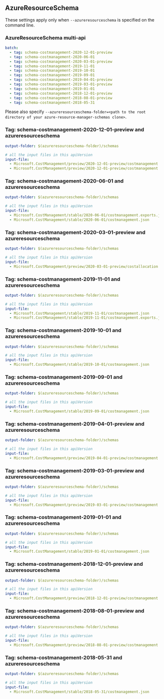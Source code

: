 ## AzureResourceSchema

These settings apply only when `--azureresourceschema` is specified on the command line.

### AzureResourceSchema multi-api

``` yaml $(azureresourceschema) && $(multiapi)
batch:
  - tag: schema-costmanagement-2020-12-01-preview
  - tag: schema-costmanagement-2020-06-01
  - tag: schema-costmanagement-2020-03-01-preview
  - tag: schema-costmanagement-2019-11-01
  - tag: schema-costmanagement-2019-10-01
  - tag: schema-costmanagement-2019-09-01
  - tag: schema-costmanagement-2019-04-01-preview
  - tag: schema-costmanagement-2019-03-01-preview
  - tag: schema-costmanagement-2019-01-01
  - tag: schema-costmanagement-2018-12-01-preview
  - tag: schema-costmanagement-2018-08-01-preview
  - tag: schema-costmanagement-2018-05-31

```

Please also specify `--azureresourceschema-folder=<path to the root directory of your azure-resource-manager-schemas clone>`.

### Tag: schema-costmanagement-2020-12-01-preview and azureresourceschema

``` yaml $(tag) == 'schema-costmanagement-2020-12-01-preview' && $(azureresourceschema)
output-folder: $(azureresourceschema-folder)/schemas

# all the input files in this apiVersion
input-file:
  - Microsoft.CostManagement/preview/2020-12-01-preview/costmanagement.exports.json
  - Microsoft.CostManagement/preview/2020-12-01-preview/costmanagement.generatedetailedcostreport.json

```

### Tag: schema-costmanagement-2020-06-01 and azureresourceschema

``` yaml $(tag) == 'schema-costmanagement-2020-06-01' && $(azureresourceschema)
output-folder: $(azureresourceschema-folder)/schemas

# all the input files in this apiVersion
input-file:
  - Microsoft.CostManagement/stable/2020-06-01/costmanagement.exports.json
  - Microsoft.CostManagement/stable/2020-06-01/costmanagement.json

```

### Tag: schema-costmanagement-2020-03-01-preview and azureresourceschema

``` yaml $(tag) == 'schema-costmanagement-2020-03-01-preview' && $(azureresourceschema)
output-folder: $(azureresourceschema-folder)/schemas

# all the input files in this apiVersion
input-file:
  - Microsoft.CostManagement/preview/2020-03-01-preview/costallocation.json

```

### Tag: schema-costmanagement-2019-11-01 and azureresourceschema

``` yaml $(tag) == 'schema-costmanagement-2019-11-01' && $(azureresourceschema)
output-folder: $(azureresourceschema-folder)/schemas

# all the input files in this apiVersion
input-file:
  - Microsoft.CostManagement/stable/2019-11-01/costmanagement.json
  - Microsoft.CostManagement/stable/2019-11-01/costmanagement.exports.json

```

### Tag: schema-costmanagement-2019-10-01 and azureresourceschema

``` yaml $(tag) == 'schema-costmanagement-2019-10-01' && $(azureresourceschema)
output-folder: $(azureresourceschema-folder)/schemas

# all the input files in this apiVersion
input-file:
  - Microsoft.CostManagement/stable/2019-10-01/costmanagement.json

```

### Tag: schema-costmanagement-2019-09-01 and azureresourceschema

``` yaml $(tag) == 'schema-costmanagement-2019-09-01' && $(azureresourceschema)
output-folder: $(azureresourceschema-folder)/schemas

# all the input files in this apiVersion
input-file:
  - Microsoft.CostManagement/stable/2019-09-01/costmanagement.json

```

### Tag: schema-costmanagement-2019-04-01-preview and azureresourceschema

``` yaml $(tag) == 'schema-costmanagement-2019-04-01-preview' && $(azureresourceschema)
output-folder: $(azureresourceschema-folder)/schemas

# all the input files in this apiVersion
input-file:
  - Microsoft.CostManagement/preview/2019-04-01-preview/costmanagement.json

```

### Tag: schema-costmanagement-2019-03-01-preview and azureresourceschema

``` yaml $(tag) == 'schema-costmanagement-2019-03-01-preview' && $(azureresourceschema)
output-folder: $(azureresourceschema-folder)/schemas

# all the input files in this apiVersion
input-file:
  - Microsoft.CostManagement/preview/2019-03-01-preview/costmanagement.json

```

### Tag: schema-costmanagement-2019-01-01 and azureresourceschema

``` yaml $(tag) == 'schema-costmanagement-2019-01-01' && $(azureresourceschema)
output-folder: $(azureresourceschema-folder)/schemas

# all the input files in this apiVersion
input-file:
  - Microsoft.CostManagement/stable/2019-01-01/costmanagement.json

```

### Tag: schema-costmanagement-2018-12-01-preview and azureresourceschema

``` yaml $(tag) == 'schema-costmanagement-2018-12-01-preview' && $(azureresourceschema)
output-folder: $(azureresourceschema-folder)/schemas

# all the input files in this apiVersion
input-file:
  - Microsoft.CostManagement/preview/2018-12-01-preview/costmanagement.json

```

### Tag: schema-costmanagement-2018-08-01-preview and azureresourceschema

``` yaml $(tag) == 'schema-costmanagement-2018-08-01-preview' && $(azureresourceschema)
output-folder: $(azureresourceschema-folder)/schemas

# all the input files in this apiVersion
input-file:
  - Microsoft.CostManagement/preview/2018-08-01-preview/costmanagement.json

```

### Tag: schema-costmanagement-2018-05-31 and azureresourceschema

``` yaml $(tag) == 'schema-costmanagement-2018-05-31' && $(azureresourceschema)
output-folder: $(azureresourceschema-folder)/schemas

# all the input files in this apiVersion
input-file:
  - Microsoft.CostManagement/stable/2018-05-31/costmanagement.json

```
